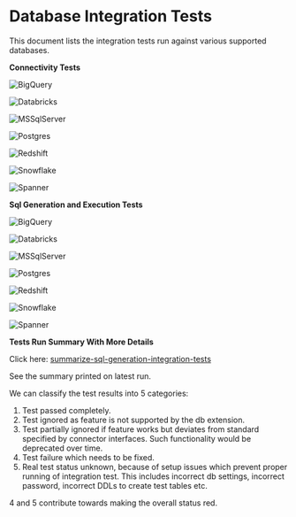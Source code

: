 # Database Integration Tests

This document lists the integration tests run against various supported databases. 

**Connectivity Tests**

![BigQuery](https://github.com/finos/legend-engine/actions/workflows/database-bigquery-integration-test.yml/badge.svg)

![Databricks](https://github.com/finos/legend-engine/actions/workflows/database-databricks-integration-test.yml/badge.svg)

![MSSqlServer](https://github.com/finos/legend-engine/actions/workflows/database-mssqlserver-integration-test.yml/badge.svg)

![Postgres](https://github.com/finos/legend-engine/actions/workflows/database-postgresql-integration-test.yml/badge.svg)

![Redshift](https://github.com/finos/legend-engine/actions/workflows/database-redshift-integration-test.yml/badge.svg)

![Snowflake](https://github.com/finos/legend-engine/actions/workflows/database-snowflake-integration-test.yml/badge.svg)

![Spanner](https://github.com/finos/legend-engine/actions/workflows/database-spanner-integration-test.yml/badge.svg)

**Sql Generation and Execution Tests**

![BigQuery](https://github.com/finos/legend-engine/actions/workflows/database-bigquery-sql-generation-integration-test.yml/badge.svg)

![Databricks](https://github.com/finos/legend-engine/actions/workflows/database-databricks-sql-generation-integration-test.yml/badge.svg)

![MSSqlServer](https://github.com/finos/legend-engine/actions/workflows/database-mssqlserver-sql-generation-integration-test.yml/badge.svg)

![Postgres](https://github.com/finos/legend-engine/actions/workflows/database-postgresql-sql-generation-integration-test.yml/badge.svg)

![Redshift](https://github.com/finos/legend-engine/actions/workflows/database-redshift-sql-generation-integration-test.yml/badge.svg)

![Snowflake](https://github.com/finos/legend-engine/actions/workflows/database-snowflake-sql-generation-integration-test.yml/badge.svg)

![Spanner](https://github.com/finos/legend-engine/actions/workflows/database-spanner-sql-generation-integration-test.yml/badge.svg)

**Tests Run Summary With More Details**

Click here: [summarize-sql-generation-integration-tests](https://github.com/finos/legend-engine/actions/workflows/summarize-sql-generation-integration-tests.yml)

See the summary printed on latest run.

We can classify the test results into 5 categories:

1) Test passed completely.
2) Test ignored as feature is not supported by the db extension.
3) Test partially ignored if feature works but deviates from standard specified by connector interfaces. Such functionality would be deprecated over time.
4) Test failure which needs to be fixed.
5) Real test status unknown, because of setup issues which prevent proper running of integration test. This includes incorrect db settings, incorrect password, incorrect DDLs to create test tables etc.

4 and 5 contribute towards making the overall status red.
